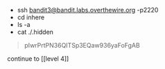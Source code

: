 - ssh bandit3@bandit.labs.overthewire.org -p2220
- cd inhere
- ls -a
- cat ./.hidden
> pIwrPrtPN36QITSp3EQaw936yaFoFgAB

continue to [[level 4]]
